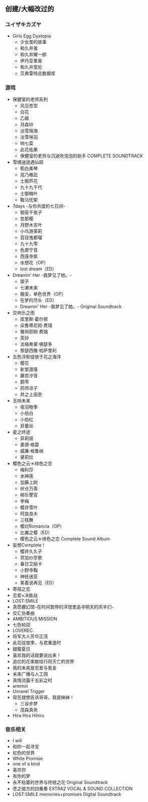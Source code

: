 ## 创建/大幅改过的
### ユイザキカズヤ
* Girls Egg Dystopia
  * 少女茧的故事
  * 和久井茧
  * 和久井耀一郎
  * 伊丹亚里香
  * 和久井宽伦
  * 艾弗雷特总数据库

### 游戏
* 保健室的老师系列
  * 风见苍空
  * 白花
  * 乙姬
  * 月森铃
  * 淡雪瑞海
  * 淡雪咲羽
  * 响七菜
  * 此花佑果
  * 保健室的老师与沉迷吹泡泡的助手 COMPLETE SOUNDTRACK
* 雪境迷途遇仙踪
  * 稻白美琴
  * 高乃椎凪
  * 士御芦花
  * 九十九千代
  * 士御楠叶
  * 鞍马忧架
* 7days -与你共度的七日间-
  * 御巫千夜子
  * 忽那樱
  * 月野木言叶
  * 小鸟游茉莉
  * 百目鬼都瑠
  * 九十九雫
  * 色摩宁音
  * 西莲寺紫
  * 水想花（OP）
  * lost dream（ED）
* Dreamin' Her -我梦见了她。-
  * 架子
  * 七濑未来
  * 晚安，单色世界（OP）
  * 在梦的尽头（ED）
  * Dreamin' Her -我梦见了她。- Original Soundtrack
* 交响乐之雨
  * 库里斯·霍尔顿
  * 朵鲁蒂尼妲·费瑞
  * 雅琍耶妲·费瑞
  * 芙铃
  * 法珞希黛·佛瑟多
  * 黎瑟西雅·帢萨里利
* 五色浮影绽放于花之海洋
  * 樱花
  * 新堂道隆
  * 藤宫汐音
  * 鹊雫
  * 药师凉子
  * 井之上丽奈
* 玉响未来
  * 夜羽睦季
  * 小伯白
  * 小伯红
  * 菲蕾丝
* 星之终途
  * 菲莉娅
  * 裘德·格雷
  * 威廉·格鲁纳
  * 黛莉拉
* 樱色之云＊绯色之恋
  * 梅利莎
  * 水神莲
  * 加藤上尉
  * 伏仓万斋
  * 柳乐警官
  * 李梅
  * 樱井雪叶
  * 阿良良木
  * 三枝舞
  * 樱烂Romancia（OP）
  * 比翼之樱（ED）
  * 樱色之云＊绯色之恋 Complete Sound Album
* 妄想Complete！
  * 樱井久久子
  * 冥加纱奈歌
  * 春日艾丽卡
  * 小野寺鞠
  * 神抚迷亚
  * 笑着说再见（ED）
* 寄宿之恋
* 恋爱×决胜战
* LOST:SMILE
* 真愿朦幻馆`~`在时间暂停的洋馆里追寻明天的羔羊们`~`
* 交汇协奏曲
* AMBITIOUS MISSION
* 七色轮回
* LOVEREC.
* 将军大人芳华正茂
* 此花绽放季，与君重逢时
* 甜蜜夏日
* 喜欢我的话就要说出来！
* 追忆的花束献给行将灭亡的世界
* 我的未来是恋爱与氪金
* 未来广播与人工鸽
* 真情流露于五彩之时
* anemoi
* Unravel Trigger
* 现在就想告诉哥哥，我是妹妹！
  * 三谷步梦
  * 茂森真央
* Hira Hira Hihiru

### 音乐相关
* I will
* 和你一起寻宝
* 虹色的世界
* White Promise
* one of a kind
* 喜欢你
* 有你的梦
* 永不枯萎的世界与终结之花 Original Soundtrack
* 苍之彼方的四重奏 EXTRA2 VOCAL & SOUND COLLECTION
* LOST:SMILE memories+promises Digital Soundtrack

